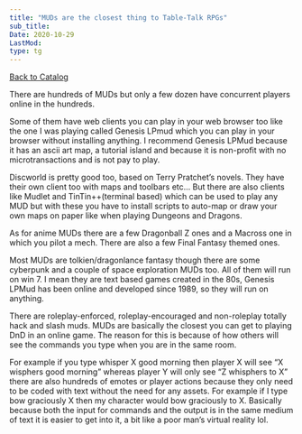 ```yaml
---
title: "MUDs are the closest thing to Table-Talk RPGs"
sub_title:
Date: 2020-10-29
LastMod:
type: tg
---
```


[Back to Catalog](https://otaking.xyz/index.html)

There are hundreds of MUDs but only a few dozen have concurrent players online in the hundreds.

Some of them have web clients you can play in your web browser too like the one I was playing called Genesis LPmud which you can play in your browser without installing anything. I recommend Genesis LPMud because it has an ascii art map, a tutorial island and because it is non-profit with no microtransactions and is not pay to play.

Discworld is pretty good too, based on Terry Pratchet’s novels. They have their own client too with maps and toolbars etc… But there are also clients like Mudlet and TinTin++(terminal based) which can be used to play any MUD but with these you have to install scripts to auto-map or draw your own maps on paper like when playing Dungeons and Dragons.

As for anime MUDs there are a few Dragonball Z ones and a Macross one in which you pilot a mech. There are also a few Final Fantasy themed ones.

Most MUDs are tolkien/dragonlance fantasy though there are some cyberpunk and a couple of space exploration MUDs too. All of them will run on win 7. I mean they are text based games created in the 80s, Genesis LPMud has been online and developed since 1989, so they will run on anything.

There are roleplay-enforced, roleplay-encouraged and non-roleplay totally hack and slash muds. MUDs are basically the closest you can get to playing DnD in an online game. The reason for this is because of how others will see the commands you type when you are in the same room.

For example if you type whisper X good morning then player X will see “X wisphers good morning” whereas player Y will only see “Z whisphers to X” there are also hundreds of emotes or player actions because they only need to be coded with text without the need for any assets. For example if I type bow graciously X then my character would bow graciously to X. Basically because both the input for commands and the output is in the same medium of text it is easier to get into it, a bit like a poor man’s virtual reality lol.
